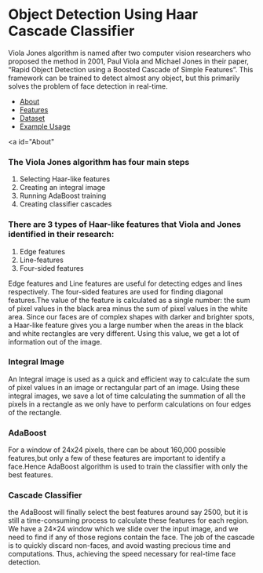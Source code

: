 # Object Detection Using Haar Cascade Classifier
Viola Jones algorithm is named after two computer vision researchers who proposed the method in 2001, Paul Viola and Michael Jones in their paper, “Rapid Object Detection using a Boosted Cascade of Simple Features”. This framework can be trained to detect almost any object, but this primarily solves the problem of face detection in real-time. 

* [About](#About)
* [Features](#features)
* [Dataset](#dataset)
*  [Example Usage](#usage)

<a id="About"</a>
### The Viola Jones algorithm has four main steps
1. Selecting Haar-like features
2. Creating an integral image
3. Running AdaBoost training
4. Creating classifier cascades

### There are 3 types of Haar-like features that Viola and Jones identified in their research:
1. Edge features
2. Line-features
3. Four-sided features

Edge features and Line features are useful for detecting edges and lines respectively. The four-sided features are used for finding diagonal features.The value of the feature is calculated as a single number: the sum of pixel values in the black area minus the sum of pixel values in the white area. Since our faces are of complex shapes with darker and brighter spots, a Haar-like feature gives you a large number when the areas in the black and white rectangles are very different. Using this value, we get a lot of information out of the image.

### Integral Image
An Integral image is used as a quick and efficient way to calculate the sum of pixel values in an image or rectangular part of an image.
Using these integral images, we save a lot of time calculating the summation of all the pixels in a rectangle as we only have to perform calculations on four edges of the rectangle.

### AdaBoost
For a window of 24x24 pixels, there can be about 160,000 possible features,but only a few of these features are important to identify a face.Hence AdaBoost algorithm is used to train the classifier with only the best features.

### Cascade Classifier
the AdaBoost will finally select the best features around say 2500, but it is still a time-consuming process to calculate these features for each region. We have a 24×24 window which we slide over the input image, and we need to find if any of those regions contain the face. The job of the cascade is to quickly discard non-faces, and avoid wasting precious time and computations. Thus, achieving the speed necessary for real-time face detection.
